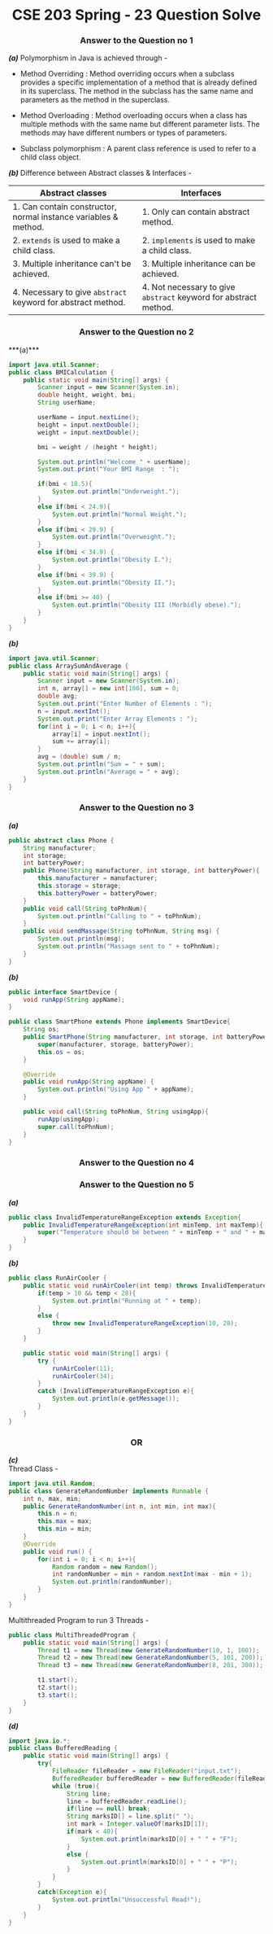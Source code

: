 <h1 style="text-align:center;">CSE 203 Spring - 23 Question Solve</h1>

<h3 style="text-align:center;">Answer to the Question no 1</h3>  

***(a)***  Polymorphism in Java is achieved through -   
- Method Overriding : Method overriding occurs when a subclass provides a specific implementation of a 
method that is already defined in its superclass. The method in the subclass has the same name and 
parameters as the method in the superclass.  


- Method Overloading : Method overloading occurs when a class has multiple methods with the same name 
but different parameter lists. The methods may have different numbers or types of parameters.  


- Subclass polymorphism : A parent class reference is used to refer to a child class object.


***(b)***  Difference between Abstract classes & Interfaces -  

| Abstract classes                                                | Interfaces                                                       |
|-----------------------------------------------------------------|------------------------------------------------------------------|
| 1. Can contain constructor, normal instance variables & method. | 1. Only can contain abstract method.                             |
| 2. `extends` is used to make a child class.                     | 2. `implements` is used to make a child class.                   |
| 3. Multiple inheritance can't be achieved.                      | 3. Multiple inheritance can be achieved.                         |
| 4. Necessary to give `abstract` keyword for abstract method.    | 4. Not necessary to give `abstract` keyword for abstract method. |


<h3 style="text-align:center;">Answer to the Question no 2</h3>   
***(a)***  

```java
import java.util.Scanner;
public class BMICalculation {
    public static void main(String[] args) {
        Scanner input = new Scanner(System.in);
        double height, weight, bmi;
        String userName;

        userName = input.nextLine();
        height = input.nextDouble();
        weight = input.nextDouble();

        bmi = weight / (height * height);

        System.out.println("Welcome " + userName);
        System.out.print("Your BMI Range  : ");

        if(bmi < 18.5){
            System.out.println("Underweight.");
        }
        else if(bmi < 24.9){
            System.out.println("Normal Weight.");
        }
        else if(bmi < 29.9) {
            System.out.println("Overweight.");
        }
        else if(bmi < 34.9) {
            System.out.println("Obesity I.");
        }
        else if(bmi < 39.9) {
            System.out.println("Obesity II.");
        }
        else if(bmi >= 40) {
            System.out.println("Obesity III (Morbidly obese).");
        }
    }
}
```   

***(b)***    
```java
import java.util.Scanner;
public class ArraySumAndAverage {
    public static void main(String[] args) {
        Scanner input = new Scanner(System.in);
        int n, array[] = new int[100], sum = 0;
        double avg;
        System.out.print("Enter Number of Elements : ");
        n = input.nextInt();
        System.out.print("Enter Array Elements : ");
        for(int i = 0; i < n; i++){
            array[i] = input.nextInt();
            sum += array[i];
        }
        avg = (double) sum / n;
        System.out.println("Sum = " + sum);
        System.out.println("Average = " + avg);
    }
}
```

<h3 style="text-align:center;">Answer to the Question no 3</h3>  

***(a)***  
```java
public abstract class Phone {
    String manufacturer;
    int storage;
    int batteryPower;
    public Phone(String manufacturer, int storage, int batteryPower){
        this.manufacturer = manufacturer;
        this.storage = storage;
        this.batteryPower = batteryPower;
    }
    public void call(String toPhnNum){
        System.out.println("Calling to " + toPhnNum);
    }
    public void sendMassage(String toPhnNum, String msg) {
        System.out.println(msg);
        System.out.println("Massage sent to " + toPhnNum);
    }
}
```

***(b)***  
```java
public interface SmartDevice {
    void runApp(String appName);
}
```

```java
public class SmartPhone extends Phone implements SmartDevice{
    String os;
    public SmartPhone(String manufacturer, int storage, int batteryPower, String os) {
        super(manufacturer, storage, batteryPower);
        this.os = os;
    }

    @Override
    public void runApp(String appName) {
        System.out.println("Using App " + appName);
    }

    public void call(String toPhnNum, String usingApp){
        runApp(usingApp);
        super.call(toPhnNum);
    }
}

```


<h3 style="text-align:center;">Answer to the Question no 4</h3>  

<h3 style="text-align:center;">Answer to the Question no 5</h3>  

***(a)***  

```java
public class InvalidTemperatureRangeException extends Exception{
    public InvalidTemperatureRangeException(int minTemp, int maxTemp){
        super("Temperature should be between " + minTemp + " and " + maxTemp + " degrees.");
    }
}
```

***(b)***  
```java
public class RunAirCooler {
    public static void runAirCooler(int temp) throws InvalidTemperatureRangeException{
        if(temp > 10 && temp < 28){
            System.out.println("Running at " + temp);
        }
        else {
            throw new InvalidTemperatureRangeException(10, 28);
        }
    }

    public static void main(String[] args) {
        try {
            runAirCooler(11);
            runAirCooler(34);
        }
        catch (InvalidTemperatureRangeException e){
            System.out.println(e.getMessage());
        }
    }
}
```

<h3 style="text-align:center;">OR</h3>   

***(c)***   
Thread Class -  
```java
import java.util.Random;
public class GenerateRandomNumber implements Runnable {
    int n, max, min;
    public GenerateRandomNumber(int n, int min, int max){
        this.n = n;
        this.max = max;
        this.min = min;
    }
    @Override
    public void run() {
        for(int i = 0; i < n; i++){
            Random random = new Random();
            int randomNumber = min + random.nextInt(max - min + 1);
            System.out.println(randomNumber);
        }
    }
}
```  

Multithreaded Program to run 3 Threads -   
```java
public class MultiThreadedProgram {
    public static void main(String[] args) {
        Thread t1 = new Thread(new GenerateRandomNumber(10, 1, 100));
        Thread t2 = new Thread(new GenerateRandomNumber(5, 101, 200));
        Thread t3 = new Thread(new GenerateRandomNumber(8, 201, 300));

        t1.start();
        t2.start();
        t3.start();
    }
}
```  

***(d)***
```java
import java.io.*;
public class BufferedReading {
    public static void main(String[] args) {
        try{
            FileReader fileReader = new FileReader("input.txt");
            BufferedReader bufferedReader = new BufferedReader(fileReader);
            while (true){
                String line;
                line = bufferedReader.readLine();
                if(line == null) break;
                String marksID[] = line.split(" ");
                int mark = Integer.valueOf(marksID[1]);
                if(mark < 40){
                    System.out.println(marksID[0] + " " + "F");
                }
                else {
                    System.out.println(marksID[0] + " " + "P");
                }
            }
        }
        catch(Exception e){
            System.out.println("Unsuccessful Read!");
        }
    }
}
```
